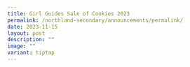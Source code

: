 ```yaml
---
title: Girl Guides Sale of Cookies 2023
permalink: /northland-secondary/announcements/permalink/
date: 2023-11-15
layout: post
description: ""
image: ""
variant: tiptap
---
```

